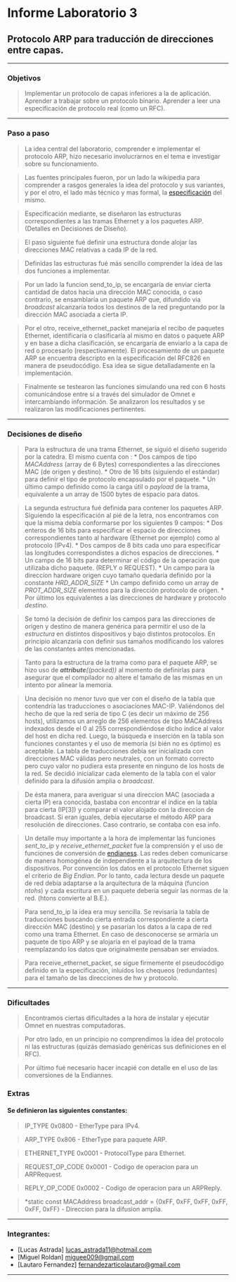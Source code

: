 Informe Laboratorio 3
===================

## Protocolo ARP para traducción de direcciones entre capas.

---

### Objetivos

> Implementar un protocolo de capas inferiores a la de aplicación.
> Aprender a trabajar sobre un protocolo binario. 
> Aprender a leer una especificación de protocolo real (como un RFC).

--- 

### Paso a paso

> La idea central del laboratorio, comprender e implementar el protocolo ARP, hizo necesario involucrarnos en el tema e investigar sobre su funcionamiento.

> Las fuentes principales fueron, por un lado la wikipedia para comprender a rasgos generales la idea del protocolo y sus variantes, y por el otro, el lado más técnico y mas formal, la [especificación](http://www.faqs.org/rfcs/rfc826.html) del mismo.

> Especificación mediante, se diseñaron las estructuras correspondientes a las tramas Ethernet y a los paquetes ARP. (Detalles en Decisiones de Diseño).

> El paso siguiente fué definir una estructura donde alojar las direcciones MAC relativas a cada IP de la red.

> Definidas las estructuras fué más sencillo comprender la idea de las dos funciones a implementar.

> Por un lado la funcion send_to_ip, se encargaría de enviar cierta cantidad de datos hacia una dirección MAC conocida, o caso contrario, se ensamblaría un paquete ARP que, difundido via *broadcast* alcanzaría todos los destinos de la red preguntando por la dirección MAC asociada a cierta IP. 

> Por el otro, receive_ethernet_packet manejaría el recibo de paquetes Ethernet, identificaría o clasificaría al mismo en datos o paquete ARP y en base a dicha clasificación, se encargaría de enviarlo a la capa de red o procesarlo (respectivamente).
> El procesamiento de un paquete ARP se encuentra descripto en la especificación del RFC826 en manera de pseudocódigo. Esa idea se sigue detalladamente en la implementación.

> Finalmente se testearon las funciones simulando una red con 6 hosts comunicándose entre sí a través del simulador de Omnet e intercambiando información. Se analizaron los resultados y se realizaron las modificaciones pertinentes.

---


### Decisiones de diseño

> Para la estructura de una trama Ethernet, se siguió el diseño sugerido por la catedra. El mismo cuenta con :
	* Dos campos de tipo *MACAddress* (array de 6 Bytes) correspondientes a las direcciones MAC (de origen y destino). 
	* Otro de 16 bits (siguiendo el estándar) para definir el tipo de protocolo encapsulado por el paquete.
	* Un último campo definido como la carga útil o *payload* de la trama, equivalente a un array de 1500 bytes de espacio para datos.

> La segunda estructura fué definida para contener los paquetes ARP. Siguiendo la especificación al pié de la letra, nos encontramos con que la misma debía conformarse por los siguientes 9 campos:
	* Dos enteros de 16 bits para especificar el espacio de direcciones correspondientes tanto al hardware (Ethernet por ejemplo) como al protocolo (IPv4).
	* Dos campos de 8 bits cada uno para especificar las longitudes correspondistes a dichos espacios de direcciones.
	* Un campo de 16 bits para determinar el código de la operación que utilizaba dicho paquete. (REPLY o REQUEST).
	* Un campo para la direccíon hardware origen cuyo tamaño quedaría definido por la constante *HRD_ADDR_SIZE*
	* Un campo definido como un array de *PROT_ADDR_SIZE* elementos para la dirección protocolo de origen.
	* Por último los equivalentes a las direcciones de hardware y protocolo *destino*.

> Se tomó la decisión de definir los campos para las direcciones de origen y destino de manera genérica para permitir el uso de la *estructura* en distintos dispositivos y bajo distintos protocolos. En principio alcanzaría con definir sus tamaños modificando los valores de las constantes antes mencionadas.

> Tanto para la estructura de la trama como para el paquete ARP, se hizo uso de *__attribute__((packed))* al momento de definirlas para asegurar que el compilador no altere el tamaño de las mismas en un intento por alinear la memoria.

> Una decisión no menor tuvo que ver con el diseño de la tabla que contendría las traducciones o asociaciones MAC-IP. Valiéndonos del hecho de que la red sería de tipo C (es decir un máximo de 256 hosts), utilizamos un arreglo de 256 elementos de tipo MACAddress indexados desde el 0 al 255 correspondiéndose dicho índice al valor del host en dicha red.
Luego, la búsqueda e inserción en la tabla son funciones constantes y el uso de memoria (si bién no es óptimo) es aceptable.
> La tabla de traducciones debía ser inicializada con direcciones MAC válidas pero neutrales, con un formato correcto pero cuyo valor no pudiera esta presente en ninguno de los hosts de la red. Se decidió inicializar cada elemento de la tabla con el valor definido para la difusión amplia o *broadcast*.

> De ésta manera, para averiguar si una direccíon MAC (asociada a cierta IP) era conocida, bastaba con encontrar el índice en la tabla para cierta (IP[3]) y comparar el valor alojado con la direccion de broadcast. Si eran iguales, debía ejecutarse el método ARP para resolución de direcciones. Caso contrario, se contaba con esa info.

> Un detalle muy importante a la hora de implementar las funciones *sent_to_ip* y *receive_ethernet_packet* fue la comprensión y el uso de funciones de conversión de [endianess](https://es.wikipedia.org/wiki/Endianness). Las redes deben comunicarse de manera homogénea de independiente a la arquitectura de los dispositivos. Por convención los datos en el protocolo Ethernet siguen el criterio de *Big Endian*. Por lo tanto, cada lectura desde un paquete de red debía adaptarse a la arquitectura de la máquina (funcion *ntohs*) y cada escritura en un paquete debería seguir las normas de la red. (htons convierte al B.E.).

> Para send_to_ip la idea era muy sencilla. Se revisaría la tabla de traducciones buscando cierta entrada correspondiente a cierta dirección MAC (destino) y se pasarían los datos a la capa de red como una trama Ethernet. En caso de desconocerse se armaría un paquete de tipo ARP y se alojaría en el payload de la trama reemplazando los datos que originalmente pensaban ser enviados.

> Para receive_ethernet_packet, se sigue firmemente el pseudocódigo definido en la especificación, inluídos los chequeos (redundantes) para el tamaño de las direcciones de hw y protocolo.


---

### Dificultades

> Encontramos ciertas dificultades a la hora de instalar y ejecutar Omnet en nuestras computadoras.

> Por otro lado, en un principio no comprendimos la idea del protocolo ni las estructuras (quizás demasiado genéricas sus definiciones en el RFC).

> Por último fué necesario hacer incapié con detalle en el uso de las conversiones de la Endiannes.

### Extras

#### Se definieron las siguientes constantes:
> IP_TYPE 0x0800 - EtherType para IPv4.

> ARP_TYPE 0x806 - EtherType para paquete ARP.

> ETHERNET_TYPE 0x0001 - ProtocolType para Ethernet.

> REQUEST_OP_CODE 0x0001 - Codigo de operacion para un ARPRequest.

> REPLY_OP_CODE 0x0002 - Codigo de operacion para un ARPReply.

> *static const MACAddress broadcast_addr = {0xFF, 0xFF, 0xFF, 0xFF, 0xFF, 0xFF} - Direccion para la difusion amplia. 

---


### Integrantes:

* [Lucas Astrada]                  lucas_astrada11@hotmail.com
* [Miguel Roldan]                  miguee009@gmail.com
* [Lautaro Fernandez]              fernandezarticolautaro@gmail.com

---